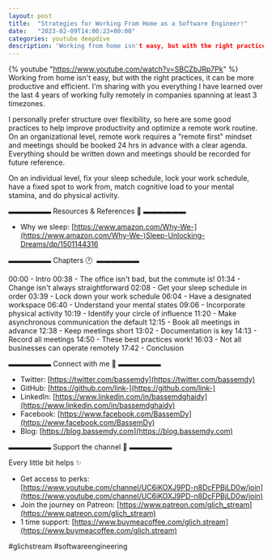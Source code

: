 ```yaml
---
layout: post
title:  "Strategies for Working From Home as a Software Engineer!"
date:   "2023-02-09T14:00:23+00:00"
categories: youtube deepdive
description: 'Working from home isn't easy, but with the right practices, it can be more productive and efficient. Here is what I learned over the last 4 years of working fully remotely in companies spanning at least 3 timezones.'
---
```

{% youtube  "https://www.youtube.com/watch?v=SBCZbJRp7Pk" %}
<br />
Working from home isn't easy, but with the right practices, it can be more productive and efficient. I'm sharing with you everything I have learned over the last 4 years of working fully remotely in companies spanning at least 3 timezones.

I personally prefer structure over flexibility, so here are some good practices to help improve productivity and optimize a remote work routine. On an organizational level, remote work requires a "remote first" mindset and meetings should be booked 24 hrs in advance with a clear agenda. Everything should be written down and meetings should be recorded for future reference. 

On an individual level, fix your sleep schedule, lock your work schedule, have a fixed spot to work from, match cognitive load to your mental stamina, and do physical activity.

▬▬▬▬▬▬ Resources &amp; References 📕 ▬▬▬▬▬▬

- Why we sleep: [https://www.amazon.com/Why-We-](https://www.amazon.com/Why-We-)Sleep-Unlocking-Dreams/dp/1501144316

▬▬▬▬▬▬ Chapters 🕐  ▬▬▬▬▬▬

00:00 - Intro
00:38 - The office isn't bad, but the commute is!
01:34 - Change isn't always straightforward
02:08 - Get your sleep schedule in order
03:39 - Lock down your work schedule
06:04 - Have a designated workspace
06:40 - Understand your mental states
09:06 - Incorporate physical activity
10:19 - Identify your circle of influence
11:20 - Make asynchronous communication the default
12:15 - Book all meetings in advance
12:38 - Keep meetings short
13:02 - Documentation is key
14:13 - Record all meetings
14:50 - These best practices work!
16:03 - Not all businesses can operate remotely
17:42 - Conclusion

▬▬▬▬▬▬ Connect with me 👋 ▬▬▬▬▬▬

- Twitter: [https://twitter.com/bassemdy](https://twitter.com/bassemdy)
- GitHub: [https://github.com/link-](https://github.com/link-)
- LinkedIn: [https://www.linkedin.com/in/bassemdghaidy](https://www.linkedin.com/in/bassemdghaidy)
- Facebook: [https://www.facebook.com/BassemDy](https://www.facebook.com/BassemDy)
- Blog: [https://blog.bassemdy.com](https://blog.bassemdy.com)

▬▬▬▬▬▬ Support the channel 💜 ▬▬▬▬▬▬

Every little bit helps ✨
- Get access to perks: [https://www.youtube.com/channel/UC6iKOXJ9PD-n8DcFPBjLD0w/join](https://www.youtube.com/channel/UC6iKOXJ9PD-n8DcFPBjLD0w/join)
- Join the journey on Patreon: [https://www.patreon.com/glich_stream](https://www.patreon.com/glich_stream)
- 1 time support: [https://www.buymeacoffee.com/glich.stream](https://www.buymeacoffee.com/glich.stream)

#glichstream #softwareengineering
